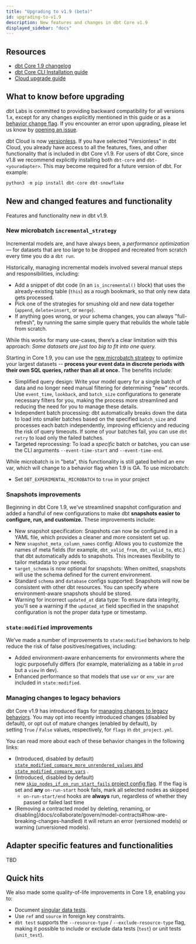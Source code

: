 ```yaml
---
title: "Upgrading to v1.9 (beta)"
id: upgrading-to-v1.9
description: New features and changes in dbt Core v1.9
displayed_sidebar: "docs"
---
```

 
## Resources 

- [dbt Core 1.9 changelog](https://github.com/dbt-labs/dbt-core/blob/1.9.latest/CHANGELOG.md)
- [dbt Core CLI Installation guide](/docs/core/installation-overview)
- [Cloud upgrade guide](/docs/dbt-versions/upgrade-dbt-version-in-cloud)

## What to know before upgrading

dbt Labs is committed to providing backward compatibility for all versions 1.x, except for any changes explicitly mentioned in this guide or as a [behavior change flag](/reference/global-configs/behavior-changes#behavior-change-flags). If you encounter an error upon upgrading, please let us know by [opening an issue](https://github.com/dbt-labs/dbt-core/issues/new).

dbt Cloud is now [versionless](/docs/dbt-versions/versionless-cloud). If you have selected "Versionless" in dbt Cloud, you already have access to all the features, fixes, and other functionality that is included in dbt Core v1.9.
For users of dbt Core, since v1.8 we recommend explicitly installing both `dbt-core` and `dbt-<youradapter>`. This may become required for a future version of dbt. For example:

```sql
python3 -m pip install dbt-core dbt-snowflake
```

## New and changed features and functionality

Features and functionality new in dbt v1.9.

### New microbatch `incremental_strategy`

Incremental models are, and have always been, a *performance optimization —* for datasets that are too large to be dropped and recreated from scratch every time you do a `dbt run`.

Historically, managing incremental models involved several manual steps and responsibilities, including:

- Add a snippet of dbt code (in an `is_incremental()` block) that uses the already-existing table (`this`) as a rough bookmark, so that only new data gets processed.
- Pick one of the strategies for smushing old and new data together (`append`, `delete+insert`, or `merge`).
- If anything goes wrong, or your schema changes, you can always "full-refresh", by running the same simple query that rebuilds the whole table from scratch.

While this works for many use-cases, there’s a clear limitation with this approach: *Some datasets are just too big to fit into one query.*

Starting in Core 1.9, you can use the [new microbatch strategy](/docs/build/incremental-microbatch) to optimize your largest datasets  -- **process your event data in discrete periods with their own SQL queries, rather than all at once.** The benefits include:

- Simplified query design: Write your model query for a single batch of data and no longer need manual filtering for determining "new" records. Use `event_time`, `lookback`, and `batch_size` configurations to generate necessary filters for you, making the process more streamlined and reducing the need for you to manage these details.
- Independent batch processing: dbt automatically breaks down the data to load into smaller batches based on the specified `batch_size` and processes each batch independently, improving efficiency and reducing the risk of query timeouts. If some of your batches fail, you can use `dbt retry` to load only the failed batches.
- Targeted reprocessing: To load a *specific* batch or batches, you can use the CLI arguments `--event-time-start` and `--event-time-end`.

While microbatch is in "beta", this functionality is still gated behind an env var, which will change to a behavior flag when 1.9 is GA. To use microbatch:

- Set `DBT_EXPERIMENTAL_MICROBATCH` to `true` in your project

### Snapshots improvements

Beginning in dbt Core 1.9, we've streamlined snapshot configuration and added a handful of new configurations to make dbt **snapshots easier to configure, run, and customize.** These improvements include:

- New snapshot specification: Snapshots can now be configured in a YAML file, which provides a cleaner and more consistent set up.
- New `snapshot_meta_column_names` config: Allows you to customize the names of meta fields (for example, `dbt_valid_from`, `dbt_valid_to`, etc.) that dbt automatically adds to snapshots. This increases flexibility to tailor metadata to your needs.
- `target_schema` is now optional for snapshots: When omitted, snapshots will use the schema defined for the current environment.
- Standard `schema` and `database` configs supported: Snapshots will now be consistent with other dbt resources. You can specify where environment-aware snapshots should be stored.
- Warning for incorrect `updated_at` data type: To ensure data integrity, you'll see a warning if the `updated_at` field specified in the snapshot configuration is not the proper data type or timestamp.

### `state:modified` improvements

We’ve made a number of improvements to `state:modified` behaviors to help reduce the risk of false positives/negatives, including:

- Added environment-aware enhancements for environments where the logic purposefully differs (for example, materializing as a table in `prod` but a `view` in dev).
- Enhanced performance so that models that use `var` or `env_var` are included in `state:modified`.

### Managing changes to legacy behaviors

dbt Core v1.9 has introduced flags for [managing changes to legacy behaviors](/reference/global-configs/behavior-changes). You may opt into recently introduced changes (disabled by default), or opt out of mature changes (enabled by default), by setting `True` / `False` values, respectively, for `flags` in `dbt_project.yml`.

You can read more about each of these behavior changes in the following links:

- (Introduced, disabled by default) [`state_modified_compare_more_unrendered_values` and  `state_modified_compare_vars`](/reference/global-configs/behavior-changes#behavior-change-flags) .
- (Introduced, disabled by default) new [`skip_nodes_if_on_run_start_fails` project config flag](/reference/global-configs/behavior-changes#behavior-change-flags). If the flag is set and **any** `on-run-start` hook fails, mark all selected nodes as skipped
    - `on-run-start/end` hooks are **always** run, regardless of whether they passed or failed last time
- [Removing a contracted model by deleting, renaming, or disabling]/docs/collaborate/govern/model-contracts#how-are-breaking-changes-handled) it will return an error (versioned models) or warning (unversioned models).

## Adapter specific features and functionalities

TBD

## Quick hits

We also made some quality-of-life improvements in Core 1.9, enabling you to:

- Document [singular data tests](/docs/build/data-tests#document-singular-tests).
- Use `ref` and `source` in foreign key constraints.
- `dbt test` supports the `--resource-type` / `--exclude-resource-type` flag, making it possible to include or exclude data tests (`test`) or unit tests (`unit_test`).
